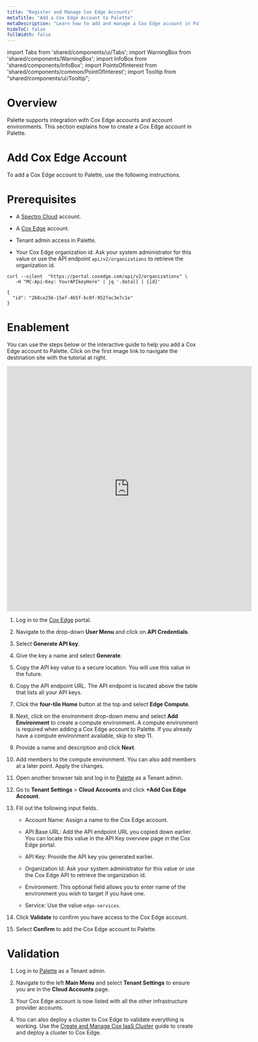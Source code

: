 ```yaml
---
title: "Register and Manage Cox Edge Accounts"
metaTitle: "Add a Cox Edge Account to Palette"
metaDescription: "Learn how to add and manage a Cox Edge account in Palette."
hideToC: false
fullWidth: false
---
```


import Tabs from 'shared/components/ui/Tabs';
import WarningBox from 'shared/components/WarningBox';
import InfoBox from 'shared/components/InfoBox';
import PointsOfInterest from 'shared/components/common/PointOfInterest';
import Tooltip from "shared/components/ui/Tooltip";

# Overview

Palette supports integration with Cox Edge accounts and account environments. This section explains how to create a Cox Edge account in Palette. 

# Add Cox Edge Account

To add a Cox Edge account to Palette, use the following instructions.

# Prerequisites

- A [Spectro Cloud](https://console.spectrocloud.com) account.

- A [Cox Edge](https://portal.coxedge.com/login) account.

- Tenant admin access in Palette.

- Your Cox Edge organization id. Ask your system administrator for this value or use the API endpoint `api/v2/organizations` to retrieve the organization id.

```
curl --silent  "https://portal.coxedge.com/api/v2/organizations" \
   -H "MC-Api-Key: YourAPIkeyHere" | jq '.data[] | {id}'
```

```
{
  "id": "268ce256-15ef-465f-bc0f-952fac3e7c1e"
}
```

# Enablement

You can use the steps below or the interactive guide to help you add a Cox Edge account to Palette. Click on the first image link to navigate the destination site with the tutorial at right.

<iframe src="https://scribehow.com/embed/Add_Cox_Edge_Account_to_Palette__kgxQ9zckTo2aIM587hmdYw?removeLogo=true" width="640" height="640" allowfullscreen frameborder="0"></iframe>

1. Log in to the [Cox Edge](https://portal.coxedge.com/login) portal.


2. Navigate to the drop-down **User Menu** and click on **API Credentials**.


3. Select **Generate API key**. 


4. Give the key a name and select **Generate**.


5. Copy the API key value to a secure location. You will use this value in the future.


6. Copy the API endpoint URL. The API endpoint is located above the table that lists all your API keys.


7. Click the **four-tile Home** button at the top and select **Edge Compute**.


8. Next, click on the environment drop-down menu and select **Add Environment** to create a compute environment. A compute environment is required when adding a Cox Edge account to Palette. If you already have a compute environment available, skip to step 11.


9. Provide a name and description and click **Next**.


10. Add members to the compute environment. You can also add members at a later point. Apply the changes.


11. Open another browser tab and log in to [Palette](https://console.spectrocloud.com) as a Tenant admin.


12. Go to **Tenant Settings** > **Cloud Accounts** and click **+Add Cox Edge Account**.


13. Fill out the following input fields.

    - Account Name: Assign a name to the Cox Edge account.

    - API Base URL: Add the API endpoint URL you copied down earlier. You can locate this value in the API Key overview page in the Cox Edge portal.

    - API Key: Provide the API key you generated earlier.

    - Organization Id: Ask your system administrator for this value or use the Cox Edge API to retrieve the organization id.

    - Environment: This optional field allows you to enter name of the environment you wish to target if you have one.

    - Service: Use the value `edge-services`.

14. Click **Validate** to confirm you have access to the Cox Edge account.


15. Select **Confirm** to add the Cox Edge account to Palette.


# Validation

1. Log in to [Palette](https://console.spectrocloud.com) as a Tenant admin.


2. Navigate to the left **Main Menu** and select **Tenant Settings** to ensure you are in the **Cloud Accounts** page.


3. Your Cox Edge account is now listed with all the other infrastructure provider accounts.


4. You can also deploy a cluster to Cox Edge to validate everything is working. Use the [Create and Manage Cox IaaS Cluster](/clusters/public-cloud/cox-edge/create-cox-cluster) guide to create and deploy a cluster to Cox Edge.